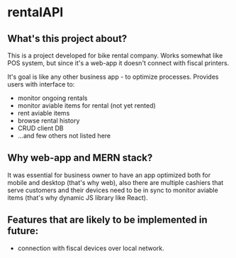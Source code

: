 # rentalAPI

## What's this project about?

This is a project developed for bike rental company. Works somewhat like POS system, but since it's a web-app
it doesn't connect with fiscal printers.

It's goal is like any other business app - to optimize processes.
Provides users with interface to:
- monitor ongoing rentals
- monitor aviable items for rental (not yet rented)
- rent aviable items
- browse rental history
- CRUD client DB
- ...and few others not listed here


## Why web-app and MERN stack?

It was essential for business owner to have an app optimized both for mobile and desktop (that's why web),
also there are multiple cashiers that serve customers and their devices need to be in sync to monitor aviable items (that's why
dynamic JS library like React).


## Features that are likely to be implemented in future:

- connection with fiscal devices over local network.
